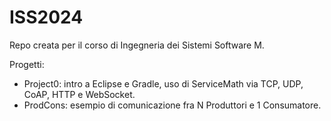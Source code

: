 # ISS2024
Repo creata per il corso di Ingegneria dei Sistemi Software M.

Progetti:
- Project0: intro a Eclipse e Gradle, uso di ServiceMath via TCP, UDP, CoAP, HTTP e WebSocket.
- ProdCons: esempio di comunicazione fra N Produttori e 1 Consumatore.
